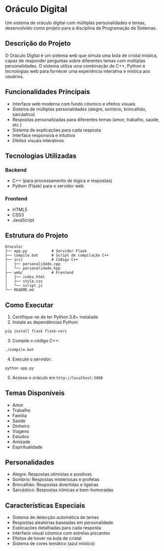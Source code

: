 # Oráculo Digital

Um sistema de oráculo digital com múltiplas personalidades e temas, desenvolvido como projeto para a disciplina de Programação de Sistemas.

## Descrição do Projeto

O Oráculo Digital é um sistema web que simula uma bola de cristal mística, capaz de responder perguntas sobre diferentes temas com múltiplas personalidades. O sistema utiliza uma combinação de C++, Python e tecnologias web para fornecer uma experiência interativa e mística aos usuários.

## Funcionalidades Principais

- Interface web moderna com fundo cósmico e efeitos visuais
- Sistema de múltiplas personalidades (alegre, sombrio, brincalhão, sarcástico)
- Respostas personalizadas para diferentes temas (amor, trabalho, saúde, etc.)
- Sistema de explicações para cada resposta
- Interface responsiva e intuitiva
- Efeitos visuais interativos

## Tecnologias Utilizadas

### Backend
- C++ (para processamento de lógica e respostas)
- Python (Flask) para o servidor web

### Frontend
- HTML5
- CSS3
- JavaScript

## Estrutura do Projeto

```
Oraculo/
├── app.py           # Servidor Flask
├── compile.bat      # Script de compilação C++
├── src/             # Código C++
│   ├── personalidade.cpp
│   └── personalidade.hpp
├── web/             # Frontend
│   ├── index.html
│   ├── style.css
│   └── script.js
└── README.md
```

## Como Executar

1. Certifique-se de ter Python 3.8+ instalado
2. Instale as dependências Python:
```bash
pip install flask flask-cors
```

3. Compile o código C++:
```bash
./compile.bat
```

4. Execute o servidor:
```bash
python app.py
```

5. Acesse o oráculo em `http://localhost:5000`

## Temas Disponíveis

- Amor
- Trabalho
- Família
- Saúde
- Dinheiro
- Viagens
- Estudos
- Amizade
- Espiritualidade

## Personalidades

- Alegre: Respostas otimistas e positivas
- Sombrio: Respostas misteriosas e profetas
- Brincalhão: Respostas divertidas e ligeiras
- Sarcástico: Respostas irônicas e bem-humoradas

## Características Especiais

- Sistema de detecção automática de temas
- Respostas aleatórias baseadas em personalidade
- Explicações detalhadas para cada resposta
- Interface visual cósmica com estrelas piscantes
- Efeitos de hover na bola de cristal
- Sistema de cores temático (azul místico)



